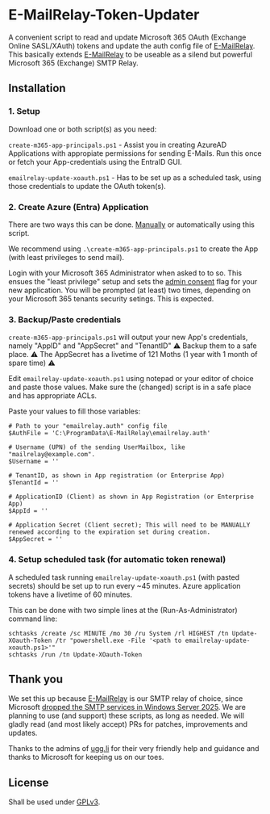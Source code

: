 # E-MailRelay-Token-Updater

A convenient script to read and update Microsoft 365 OAuth (Exchange Online SASL/XAuth) tokens and update the auth config file of [E-MailRelay](https://emailrelay.sourceforge.net/). This basically extends [E-MailRelay](https://emailrelay.sourceforge.net/) to be useable as a silend but powerful Microsoft 365 (Exchange) SMTP Relay.

## Installation

### 1. Setup

Download one or both script(s) as you need:

`create-m365-app-principals.ps1` - Assist you in creating AzureAD Applications with appropiate permissions for sending E-Mails. Run this once or fetch your App-credentials using the EntraID GUI.

`emailrelay-update-xoauth.ps1` - Has to be set up as a scheduled task, using those credentials to update the OAuth token(s).

### 2. Create Azure (Entra) Application

There are two ways this can be done. [Manually](https://learn.microsoft.com/en-us/entra/identity-platform/quickstart-register-app) or automatically using this script.

We recommend using `.\create-m365-app-principals.ps1` to create the App (with least privileges to send mail).

Login with your Microsoft 365 Administrator when asked to to so. This ensues the "least privilege" setup and sets the [admin consent](https://learn.microsoft.com/en-us/entra/identity/enterprise-apps/grant-admin-consent) flag for your new application. You will be prompted (at least) two times, depending on your Microsoft 365 tenants security setings. This is expected.

### 3. Backup/Paste credentials
`create-m365-app-principals.ps1` will output your new App's credentials, namely "AppID" and "AppSecret" and "TenantID" ⚠️ Backup them to a safe place.
⚠️ The AppSecret has a livetime of 121 Moths (1 year with 1 month of spare time) ⚠️

Edit `emailrelay-update-xoauth.ps1` using notepad or your editor of choice and paste those values. Make sure the (changed) script is in a safe place and has appropriate ACLs.

Paste your values to fill those variables:

    # Path to your "emailrelay.auth" config file
    $AuthFile = 'C:\ProgramData\E-MailRelay\emailrelay.auth'

    # Username (UPN) of the sending UserMailbox, like "mailrelay@example.com".
    $Username = ''

    # TenantID, as shown in App registration (or Enterprise App)
    $TenantId = ''

    # ApplicationID (Client) as shown in App Registration (or Enterprise App)
    $AppId = ''

    # Application Secret (Client secret); This will need to be MANUALLY renewed according to the expiration set during creation.
    $AppSecret = ''


### 4. Setup scheduled task (for automatic token renewal)

A scheduled task running `emailrelay-update-xoauth.ps1` (with pasted secrets) should be set up to run every ~45 minutes. Azure application tokens have a livetime of 60 minutes.

This can be done with two simple lines at the (Run-As-Administrator) command line:

    schtasks /create /sc MINUTE /mo 30 /ru System /rl HIGHEST /tn Update-XOauth-Token /tr "powershell.exe -File '<path to emailrelay-update-xoauth.ps1>'"
    schtasks /run /tn Update-XOauth-Token

## Thank you

We set this up because [E-MailRelay](https://emailrelay.sourceforge.net/) is our SMTP relay of choice, since Microsoft [dropped the SMTP services in Windows Server 2025](https://learn.microsoft.com/en-us/windows-server/get-started/removed-deprecated-features-windows-server). We are planning to use (and support) these scripts, as long as needed. We will gladly read (and most likely accept) PRs for patches, improvements and updates.

Thanks to the admins of [ugg.li](https://ugg.li) for their very friendly help and guidance and thanks to Microsoft for keeping us on our toes.

## License
Shall be used under [GPLv3](https://choosealicense.com/licenses/gpl-3.0/).
